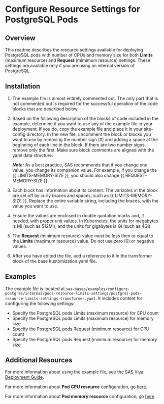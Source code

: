 # Configure Resource Settings for PostgreSQL Pods

## Overview

This readme describes the resource settings available for deploying PostgreSQL
pods with number of CPUs and memory size for both **Limits**
(maximum resource) and **Request** (mimimum resource) settings. These settings
are available only if you are using an internal version of PostgreSQL.

## Installation

1. The example file is almost entirely commented out. The only part that is
   not commented out is required for the successful operation of the code
   blocks that are described below.

2. Based on the following description of the blocks of code included in the
   example, determine if you want to use any of the example file in your
   deployment. If you do, copy the example file and place it in your
   site-config directory. In the new file, uncomment the block or blocks you
   want to use by removing the number sign (#) and adding a space at the
   beginning of each line in the block. If there are two number signs,
   remove only the first. Make sure block comments are aligned with the yaml
   data structure.

   ***Note:*** As a best practice, SAS recommends that if you change one value,
   you change its companion value. For example, if you change the
   {{ LIMITS-MEMORY-SIZE }}, you should also change {{ REQUEST-MEMORY-SIZE }}.

3. Each block has information about its content. The variables in the block are
   set off by curly braces and spaces, such as {{ LIMITS-MEMORY-SIZE }}. 
   Replace the entire variable string, including the braces, with the value
   you want to use.

4. Ensure the values are enclosed in double quotation marks and, if needed,
   with proper unit values. In Kubernetes, the units for megabytes is Mi
   (such as 512Mi), and the units for gigabytes is Gi (such as 4Gi).

5. The **Request** (minimum resource) value must be less then or equal to the
   **Limits** (maximum resource) value. Do not use zero (0) or negative values.

6. After you have edited the file, add a reference to it in the transformer
   block of the base kustomization.yaml file.

## Examples

The example file is located at
`sas-bases/examples/configure-postgres/internal/pods-resource-limits-settings/postgres-pods-resource-limits-settings-transformer.yaml`.
It includes content for configuring the following settings:

* Specify the PostgreSQL pods Limits (maximum resource) for CPU count
* Specify the PostgreSQL pods Limits (maximum resource) for memory size
* Specify the PostgreSQL pods Request (minimum resource) for CPU count
* Specify the PostgreSQL pods Request (minimum resource) for memory size

## Additional Resources

For more information about using the example file, see the
[SAS Viya Deployment Guide](http://documentation.sas.com/?softwareId=mysas&softwareVersion=prod&docsetId=dplyml0phy0dkr&docsetTarget=titlepage.htm).

For more information about **Pod CPU resource** configuration, go
[here](https://kubernetes.io/docs/tasks/configure-pod-container/assign-cpu-resource/).

For more information about **Pod memory resource** configuration, go
[here](https://kubernetes.io/docs/tasks/configure-pod-container/assign-memory-resource/).